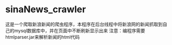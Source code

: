 # sinaNews_crawler
这是一个爬取新浪新闻的爬虫程序，本程序在后台线程中将新浪网的新闻抓取到自己的mysql数据库中，并在页面中不断刷新显示出来
    注意：编程序需要htmlparser.jar来解析新闻的html代码
